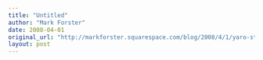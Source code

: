 ```yaml
---
title: "Untitled"
author: "Mark Forster"
date: 2008-04-01
original_url: "http://markforster.squarespace.com/blog/2008/4/1/yaro-starak-how-to-remain-productive-when-you-feel-like-givi.html"
layout: post
---
```

